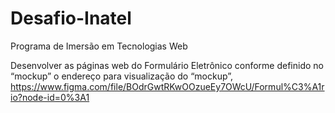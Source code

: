 # Desafio-Inatel

Programa de Imersão em Tecnologias Web

Desenvolver as páginas web do Formulário Eletrônico conforme definido no “mockup” o endereço para visualização do “mockup”, https://www.figma.com/file/BOdrGwtRKwOOzueEy7OWcU/Formul%C3%A1rio?node-id=0%3A1
